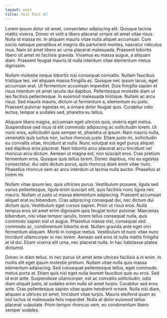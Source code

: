 ```yaml
---
layout: post
title: Test Post #2
---
```


Lorem ipsum dolor sit amet, consectetur adipiscing elit. Quisque lacinia mattis viverra. Donec et velit a libero placerat ornare sit amet vitae risus. Nulla id massa mi. In aliquam mauris vitae nulla aliquet accumsan. Cum sociis natoque penatibus et magnis dis parturient montes, nascetur ridiculus mus. Nam sit amet libero ac urna placerat malesuada. Praesent lobortis libero sit amet mi facilisis gravida. Vivamus eu massa augue, a aliquam diam. Praesent feugiat mauris id nulla interdum vitae elementum metus dignissim.

Nullam molestie neque lobortis nisi consequat convallis. Nullam faucibus tristique leo, vel aliquam massa fringilla ac. Quisque nec ipsum lacus, eget accumsan erat. Ut fermentum accumsan imperdiet. Duis fringilla sapien et risus interdum sit amet iaculis dui dapibus. Pellentesque molestie diam ut leo facilisis pellentesque. In euismod malesuada tristique. Nullam ac arcu risus. Sed mauris mauris, dictum ut fermentum a, elementum eu justo. Praesent pulvinar egestas mi, a ornare dolor feugiat quis. Curabitur odio lectus, tempor a sodales sed, pharetra eu tellus.

Aliquam libero magna, accumsan eget ultrices quis, viverra eget metus. Suspendisse sed risus id elit commodo adipiscing ac sollicitudin lorem. Ut nunc eros, sollicitudin quis semper et, pharetra ut ipsum. Nam mauris nulla, venenatis quis luctus non, luctus rhoncus justo. Etiam justo mi, sollicitudin eu convallis vitae, tincidunt at nulla. Nunc volutpat est eget purus aliquet sed dapibus eros placerat. Nam lobortis arcu placerat arcu tincidunt vel rhoncus arcu dictum. Aenean ut magna est, non suscipit eros. Cras pretium fermentum eros. Quisque quis tellus lorem. Donec dapibus, nisl eu egestas consectetur, dui odio dictum purus, quis rhoncus diam enim vitae nunc. Phasellus rhoncus sem ac arcu interdum ut lacinia nulla auctor. Phasellus at lorem mi.

Nullam vitae ipsum leo, quis ultricies purus. Vestibulum posuere, ligula sed varius pellentesque, ligula enim suscipit elit, quis facilisis nunc ligula nec mauris. Nullam ut justo ut massa elementum adipiscing. Praesent accumsan aliquet erat eu bibendum. Cras adipiscing consequat dui, nec dictum dui dictum quis. Vestibulum eget cursus sapien. Proin ut risus eros. Nulla tempus eros sit amet enim dignissim quis feugiat tortor pulvinar. Maecenas bibendum, nisi vitae tempor iaculis, lorem tellus consequat nulla, quis commodo sapien nisl ut augue. Phasellus massa nisl, consequat sed commodo ac, condimentum lobortis erat. Nullam gravida ante eget orci fermentum aliquam. Morbi in congue metus. Vestibulum id nunc vitae nunc tincidunt ullamcorper in nec lorem. Aenean sed eros id nulla mattis fringilla at id dui. Etiam viverra elit urna, nec placerat nulla. In hac habitasse platea dictumst.

Donec in diam tellus. In nec purus sit amet ante ultrices facilisis a in enim. In mollis elit eget ipsum molestie pretium. Nullam vitae nulla quis massa elementum adipiscing. Sed consequat pellentesque tellus, eget commodo metus porta at. Etiam quis nisl eget nulla laoreet faucibus quis eu eros. Sed id erat ante. Suspendisse ullamcorper, est ac convallis sollicitudin, odio diam aliquet justo, id sodales enim nulla sit amet turpis. Curabitur sed eros ante. Cras pellentesque sapien vitae quam hendrerit ornare. Nulla nisi diam, aliquam a ultrices sit amet, tincidunt vitae turpis. Mauris eleifend quam ac nisl luctus id malesuada felis imperdiet. Nulla at dolor euismod tellus placerat vulputate. Proin tempor rhoncus sem, eu condimentum libero semper sodales. 
